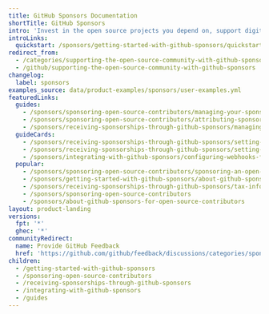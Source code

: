 ```yaml
---
title: GitHub Sponsors Documentation
shortTitle: GitHub Sponsors
intro: 'Invest in the open source projects you depend on, support digital infrastructure, and make open source careers possible by sponsoring open source contributors and their projects. Build a {% data variables.product.prodname_sponsors %} profile and receive compensation for your open source work.'
introLinks:
  quickstart: /sponsors/getting-started-with-github-sponsors/quickstart-for-finding-contributors-to-sponsor
redirect_from:
  - /categories/supporting-the-open-source-community-with-github-sponsors
  - /github/supporting-the-open-source-community-with-github-sponsors
changelog:
  label: sponsors
examples_source: data/product-examples/sponsors/user-examples.yml
featuredLinks:
  guides:
    - /sponsors/sponsoring-open-source-contributors/managing-your-sponsorship
    - /sponsors/sponsoring-open-source-contributors/attributing-sponsorships-to-your-organization
    - /sponsors/receiving-sponsorships-through-github-sponsors/managing-your-payouts-from-github-sponsors
  guideCards:
    - /sponsors/receiving-sponsorships-through-github-sponsors/setting-up-github-sponsors-for-your-user-account
    - /sponsors/receiving-sponsorships-through-github-sponsors/setting-up-github-sponsors-for-your-organization
    - /sponsors/integrating-with-github-sponsors/configuring-webhooks-for-events-in-your-sponsored-account
  popular:
    - /sponsors/sponsoring-open-source-contributors/sponsoring-an-open-source-contributor
    - /sponsors/getting-started-with-github-sponsors/about-github-sponsors
    - /sponsors/receiving-sponsorships-through-github-sponsors/tax-information-for-github-sponsors
    - /sponsors/sponsoring-open-source-contributors
    - /sponsors/about-github-sponsors-for-open-source-contributors
layout: product-landing
versions:
  fpt: '*'
  ghec: '*'
communityRedirect:
  name: Provide GitHub Feedback
  href: 'https://github.com/github/feedback/discussions/categories/sponsors-feedback'
children:
  - /getting-started-with-github-sponsors
  - /sponsoring-open-source-contributors
  - /receiving-sponsorships-through-github-sponsors
  - /integrating-with-github-sponsors
  - /guides
---
```


<!---->
<!---->
<!---->
<!---->
